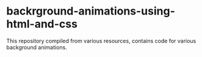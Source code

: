 # backrground-animations-using-html-and-css
This repository compiled from various resources, contains code for various background animations.
